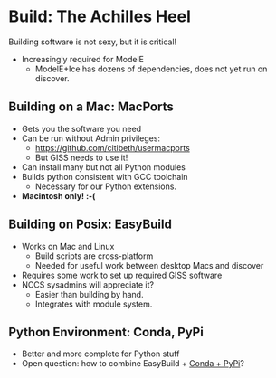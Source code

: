 # Build: The Achilles Heel

Building software is not sexy, but it is critical!
 * Increasingly required for ModelE
   - ModelE+Ice has dozens of dependencies, does not yet run on discover.

## Building on a Mac: MacPorts
 * Gets you the software you need
 * Can be run without Admin privileges:
   - https://github.com/citibeth/usermacports
   - But GISS needs to use it!
 * Can install many but not all Python modules
 * Builds python consistent with GCC toolchain
   - Necessary for our Python extensions.
 * **Macintosh only! :-(**

## Building on Posix: EasyBuild
 * Works on Mac and Linux
   - Build scripts are cross-platform
   - Needed for useful work between desktop Macs and discover
 * Requires some work to set up required GISS software
 * NCCS sysadmins will appreciate it?
   - Easier than building by hand.
   - Integrates with module system.

## Python Environment: Conda, PyPi
 * Better and more complete for Python stuff
 * Open question: how to combine EasyBuild + [Conda + PyPi](https://www.linkedin.com/pulse/20140107182855-25278008-using-pypi-packages-with-conda)?

